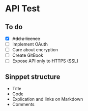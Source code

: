 # API Test

## To do

- [x] ~~Add a licence~~
- [ ] Implement OAuth
- [ ] Care about encryption
- [ ] Create GitBook
- [ ] Expose API only to HTTPS (SSL)
    
## Sinppet structure

- Title
- Code
- Explication and links on Markdown
- Comments
